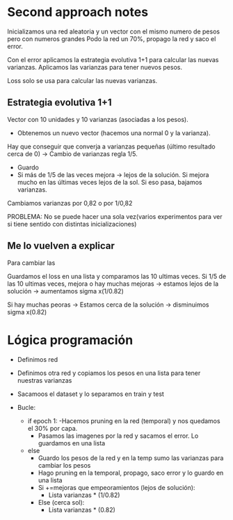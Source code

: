 # Second approach notes
Inicializamos una red aleatoria y un vector con el mismo numero de pesos pero con numeros grandes
Podo la red un 70%, propago la red y saco el error.

Con el error aplicamos la estrategia evolutiva 1+1 para calcular las nuevas varianzas.
Aplicamos las varianzas para tener nuevos pesos.

Loss solo se usa para calcular las nuevas varianzas.

## Estrategia evolutiva 1+1

Vector con 10 unidades y 10 varianzas (asociadas a los pesos).
- Obtenemos un nuevo vector (hacemos una normal 0 y la varianza).

Hay que conseguir que converja a varianzas pequeñas (último resultado cerca de 0) -> Cambio de varianzas regla 1/5.
- Guardo
- Si más de 1/5 de las veces mejora -> lejos de la solución. Si mejora mucho en las últimas veces lejos de la sol.
Si eso pasa, bajamos varianzas.

Cambiamos varianzas por 0,82 o por 1/0,82


PROBLEMA: No se puede hacer una sola vez(varios experimentos para ver si tiene sentido con distintas inicializaciones)


## Me lo vuelven a explicar

Para cambiar las 

Guardamos el loss en una lista y comparamos las 10 ultimas veces. Si 1/5 de las 10 ultimas veces, mejora o hay muchas mejoras -> estamos lejos de la solución -> aumentamos sigma x(1/0.82)

Si hay muchas peoras -> Estamos cerca de la solución -> disminuimos sigma x(0.82)


# Lógica programación
- Definimos red
- Definimos otra red y copiamos los pesos en una lista para tener nuestras varianzas
- Sacamoos el dataset y lo separamos en train y test

- Bucle:
    - if epoch 1:
        -Hacemos pruning en la red (temporal) y nos quedamos el 30% por capa.
        - Pasamos las imagenes por la red y sacamos el error. Lo guardamos en una lista
    - else
        - Guardo los pesos de la red y en la temp sumo las varianzas para cambiar los pesos
        - Hago pruning en la temporal, propago, saco error y lo guardo en una lista
        - Si +=mejoras que empeoramientos (lejos de solución):
            - Lista varianzas * (1/0.82)
        - Else (cerca sol):
            - Lista varianzas * (0.82)
